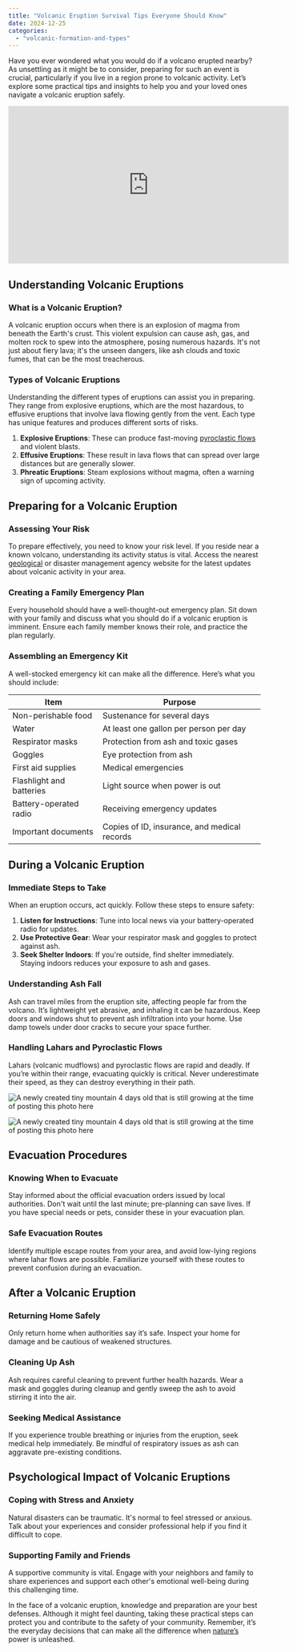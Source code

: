 ```yaml
---
title: "Volcanic Eruption Survival Tips Everyone Should Know"
date: 2024-12-25
categories: 
  - "volcanic-formation-and-types"
---
```


Have you ever wondered what you would do if a volcano erupted nearby? As unsettling as it might be to consider, preparing for such an event is crucial, particularly if you live in a region prone to volcanic activity. Let’s explore some practical tips and insights to help you and your loved ones navigate a volcanic eruption safely.

<iframe width="560" height="315" src="https://www.youtube.com/embed/Z-w_z9yobpE" frameborder="0" allow="accelerometer; autoplay; encrypted-media; gyroscope; picture-in-picture" allowfullscreen></iframe>

  

## Understanding Volcanic Eruptions

### What is a Volcanic Eruption?

A volcanic eruption occurs when there is an explosion of magma from beneath the Earth's crust. This violent expulsion can cause ash, gas, and molten rock to spew into the atmosphere, posing numerous hazards. It's not just about fiery lava; it's the unseen dangers, like ash clouds and toxic fumes, that can be the most treacherous.

### Types of Volcanic Eruptions

Understanding the different types of eruptions can assist you in preparing. They range from explosive eruptions, which are the most hazardous, to effusive eruptions that involve lava flowing gently from the vent. Each type has unique features and produces different sorts of risks.

1. **Explosive Eruptions**: These can produce fast-moving [pyroclastic flows](https://magmamatters.com/the-environmental-impact-of-volcanic-eruptions-2/ "The Environmental Impact of Volcanic Eruptions") and violent blasts.
2. **Effusive Eruptions**: These result in lava flows that can spread over large distances but are generally slower.
3. **Phreatic Eruptions**: Steam explosions without magma, often a warning sign of upcoming activity.

## Preparing for a Volcanic Eruption

### Assessing Your Risk

To prepare effectively, you need to know your risk level. If you reside near a known volcano, understanding its activity status is vital. Access the nearest [geological](https://magmamatters.com/geothermal-energy-and-its-volcanic-origins/ "Geothermal Energy and Its Volcanic Origins") or disaster management agency website for the latest updates about volcanic activity in your area.

### Creating a Family Emergency Plan

Every household should have a well-thought-out emergency plan. Sit down with your family and discuss what you should do if a volcanic eruption is imminent. Ensure each family member knows their role, and practice the plan regularly.

### Assembling an Emergency Kit

A well-stocked emergency kit can make all the difference. Here’s what you should include:

| Item | Purpose |
| --- | --- |
| Non-perishable food | Sustenance for several days |
| Water | At least one gallon per person per day |
| Respirator masks | Protection from ash and toxic gases |
| Goggles | Eye protection from ash |
| First aid supplies | Medical emergencies |
| Flashlight and batteries | Light source when power is out |
| Battery-operated radio | Receiving emergency updates |
| Important documents | Copies of ID, insurance, and medical records |

## During a Volcanic Eruption

### Immediate Steps to Take

When an eruption occurs, act quickly. Follow these steps to ensure safety:

1. **Listen for Instructions**: Tune into local news via your battery-operated radio for updates.
2. **Use Protective Gear**: Wear your respirator mask and goggles to protect against ash.
3. **Seek Shelter Indoors**: If you're outside, find shelter immediately. Staying indoors reduces your exposure to ash and gases.

### Understanding Ash Fall

Ash can travel miles from the eruption site, affecting people far from the volcano. It’s lightweight yet abrasive, and inhaling it can be hazardous. Keep doors and windows shut to prevent ash infiltration into your home. Use damp towels under door cracks to secure your space further.

### Handling Lahars and Pyroclastic Flows

Lahars (volcanic mudflows) and pyroclastic flows are rapid and deadly. If you’re within their range, evacuating quickly is critical. Never underestimate their speed, as they can destroy everything in their path.

![A newly created tiny mountain 4 days old that is still growing at the time of posting this photo here](images/volcanic-28-683x1024.jpg)

![A newly created tiny mountain 4 days old that is still growing at the time of posting this photo here](images/volcanic-142-683x1024.jpg)

## Evacuation Procedures

### Knowing When to Evacuate

Stay informed about the official evacuation orders issued by local authorities. Don't wait until the last minute; pre-planning can save lives. If you have special needs or pets, consider these in your evacuation plan.

### Safe Evacuation Routes

Identify multiple escape routes from your area, and avoid low-lying regions where lahar flows are possible. Familiarize yourself with these routes to prevent confusion during an evacuation.

## After a Volcanic Eruption

### Returning Home Safely

Only return home when authorities say it’s safe. Inspect your home for damage and be cautious of weakened structures.

### Cleaning Up Ash

Ash requires careful cleaning to prevent further health hazards. Wear a mask and goggles during cleanup and gently sweep the ash to avoid stirring it into the air.

### Seeking Medical Assistance

If you experience trouble breathing or injuries from the eruption, seek medical help immediately. Be mindful of respiratory issues as ash can aggravate pre-existing conditions.

## Psychological Impact of Volcanic Eruptions

### Coping with Stress and Anxiety

Natural disasters can be traumatic. It's normal to feel stressed or anxious. Talk about your experiences and consider professional help if you find it difficult to cope.

### Supporting Family and Friends

A supportive community is vital. Engage with your neighbors and family to share experiences and support each other's emotional well-being during this challenging time.

In the face of a volcanic eruption, knowledge and preparation are your best defenses. Although it might feel daunting, taking these practical steps can protect you and contribute to the safety of your community. Remember, it’s the everyday decisions that can make all the difference when [nature’s](https://magmamatters.com/the-art-and-science-of-volcano-monitoring/ "The Art and Science of Volcano Monitoring") power is unleashed.
